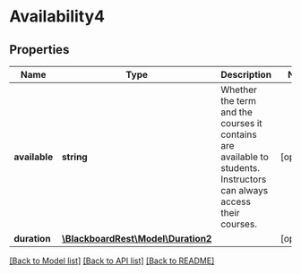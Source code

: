 # Availability4

## Properties
Name | Type | Description | Notes
------------ | ------------- | ------------- | -------------
**available** | **string** | Whether the term and the courses it contains are available to students.  Instructors can always access their courses. | [optional] 
**duration** | [**\BlackboardRest\Model\Duration2**](Duration2.md) |  | [optional] 

[[Back to Model list]](../README.md#documentation-for-models) [[Back to API list]](../README.md#documentation-for-api-endpoints) [[Back to README]](../README.md)


